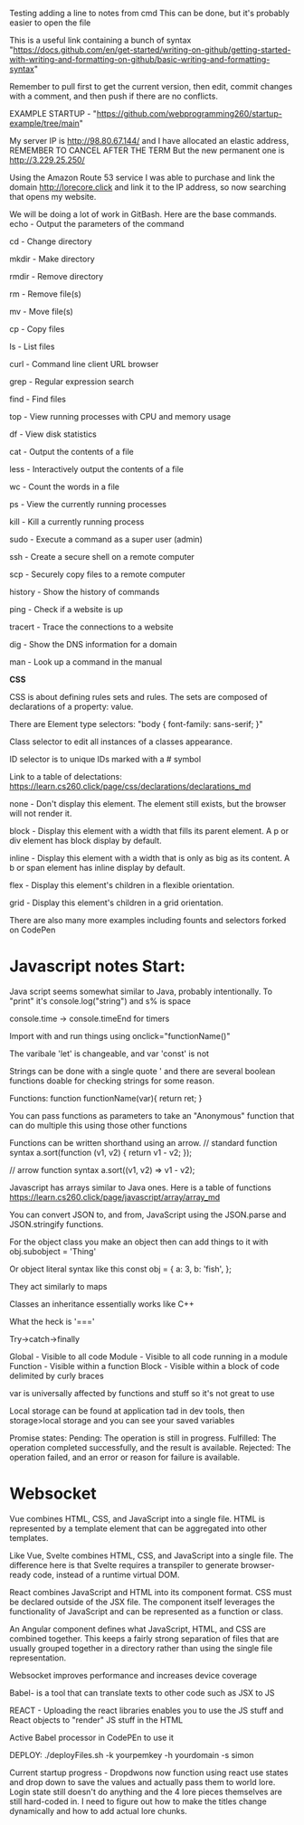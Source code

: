 Testing adding a line to notes from cmd
This can be done, but it's probably easier to open the file

This is a useful link containing a bunch of syntax "https://docs.github.com/en/get-started/writing-on-github/getting-started-with-writing-and-formatting-on-github/basic-writing-and-formatting-syntax"

Remember to pull first to get the current version, then edit, commit changes with a comment, and then push if there are no conflicts. 

EXAMPLE STARTUP - "https://github.com/webprogramming260/startup-example/tree/main" 

My server IP is http://98.80.67.144/ and I have allocated an elastic address, REMEMBER TO CANCEL AFTER THE TERM But the new permanent one is http://3.229.25.250/

Using the Amazon Route 53 service I was able to purchase and link the domain http://lorecore.click and link it to the IP address, so now searching that opens my website. 

We will be doing a lot of work in GitBash. Here are the base commands.  
echo - Output the parameters of the command

cd - Change directory

mkdir - Make directory

rmdir - Remove directory

rm - Remove file(s)

mv - Move file(s)

cp - Copy files

ls - List files

curl - Command line client URL browser

grep - Regular expression search

find - Find files

top - View running processes with CPU and memory usage

df - View disk statistics

cat - Output the contents of a file

less - Interactively output the contents of a file

wc - Count the words in a file

ps - View the currently running processes

kill - Kill a currently running process

sudo - Execute a command as a super user (admin)

ssh - Create a secure shell on a remote computer

scp - Securely copy files to a remote computer

history - Show the history of commands

ping - Check if a website is up

tracert - Trace the connections to a website

dig - Show the DNS information for a domain

man - Look up a command in the manual


**CSS**

CSS is about defining rules sets and rules. The sets are composed of declarations of a property: value. 

There are Element type selectors: 
"body {
  font-family: sans-serif;
}"

Class selector to edit all instances of a classes appearance. 

ID selector is to unique IDs marked with a # symbol

Link to a table of delectations: https://learn.cs260.click/page/css/declarations/declarations_md

none - Don't display this element. The element still exists, but the browser will not render it.

block - Display this element with a width that fills its parent element. A p or div element has block display by default.

inline - Display this element with a width that is only as big as its content. A b or span element has inline display by default.

flex - Display this element's children in a flexible orientation.

grid - Display this element's children in a grid orientation.

There are also many more examples including founts and selectors forked on CodePen

# Javascript notes Start:

Java script seems somewhat similar to Java, probably intentionally. 
To "print" it's console.log("string") and s% is space

console.time -> console.timeEnd for timers

Import with <script src="javascript.js"></script>and run things using onclick="functionName()"

The varibale 'let' is changeable, and var 'const' is not

Strings can be done with a single quote ' and there are several boolean functions doable for checking strings for some reason. 

Functions: function functionName(var){
return ret;
}

You can pass functions as parameters to take an "Anonymous" function that can do multiple this using those other functions 

Functions can be written shorthand using an arrow. 
// standard function syntax
a.sort(function (v1, v2) {
  return v1 - v2;
});

// arrow function syntax
a.sort((v1, v2) => v1 - v2);

Javascript has arrays similar to Java ones. Here is a table of functions https://learn.cs260.click/page/javascript/array/array_md

You can convert JSON to, and from, JavaScript using the JSON.parse and JSON.stringify functions.

For the object class you make an object then can add things to it with obj.subobject = 'Thing'

Or object literal syntax like this 
const obj = {
  a: 3,
  b: 'fish',
};

They act similarly to maps

Classes an inheritance essentially works like C++

What the heck is '==='

Try->catch->finally

Global - Visible to all code
Module - Visible to all code running in a module
Function - Visible within a function
Block - Visible within a block of code delimited by curly braces

var is universally affected by functions and stuff so it's not great to use

Local storage can be found at application tad in dev tools, then storage>local storage and you can see your saved variables 

Promise states:
Pending: The operation is still in progress.
Fulfilled: The operation completed successfully, and the result is available.
Rejected: The operation failed, and an error or reason for failure is available.

# Websocket 
Vue combines HTML, CSS, and JavaScript into a single file. HTML is represented by a template element that can be aggregated into other templates.

Like Vue, Svelte combines HTML, CSS, and JavaScript into a single file. The difference here is that Svelte requires a transpiler to generate browser-ready code, instead of a runtime virtual DOM.

React combines JavaScript and HTML into its component format. CSS must be declared outside of the JSX file. The component itself leverages the functionality of JavaScript and can be represented as a function or class.

An Angular component defines what JavaScript, HTML, and CSS are combined together. This keeps a fairly strong separation of files that are usually grouped together in a directory rather than using the single file representation.

Websocket improves performance and increases device coverage

Babel- is a tool that can translate texts to other code such as JSX to JS

REACT - Uploading the react libraries enables you to use the JS stuff and React objects to "render" JS stuff in the HTML 

Active Babel processor in CodePEn to use it 

DEPLOY: ./deployFiles.sh -k yourpemkey -h yourdomain -s simon


Current startup progress - Dropdwons now function using react use states and drop down to save the values and actually pass them to world lore. Login state still doesn't do anything and the 4 lore pieces themselves are still hard-coded in. I need to figure out how to make the titles change dynamically and how to add actual lore chunks. 
